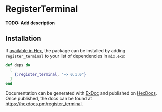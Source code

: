 # RegisterTerminal

**TODO: Add description**

## Installation

If [available in Hex](https://hex.pm/docs/publish), the package can be installed
by adding `register_terminal` to your list of dependencies in `mix.exs`:

```elixir
def deps do
  [
    {:register_terminal, "~> 0.1.0"}
  ]
end
```

Documentation can be generated with [ExDoc](https://github.com/elixir-lang/ex_doc)
and published on [HexDocs](https://hexdocs.pm). Once published, the docs can
be found at <https://hexdocs.pm/register_terminal>.

